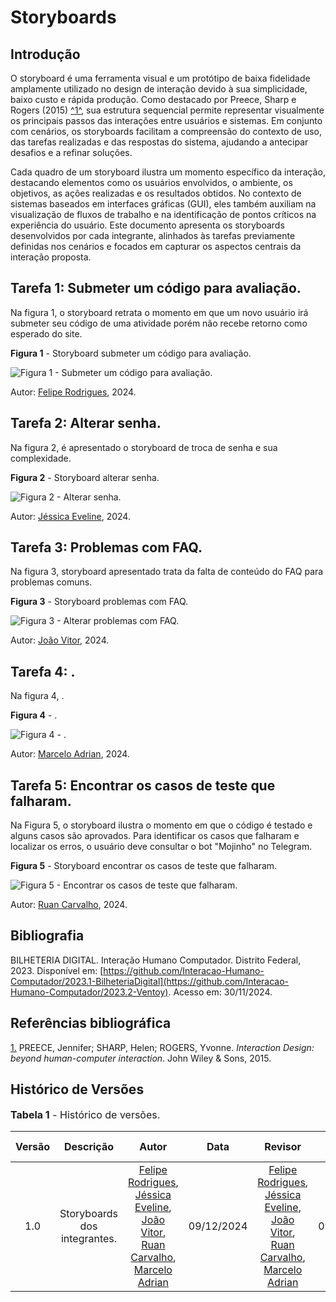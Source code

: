 # Storyboards

## Introdução

O storyboard é uma ferramenta visual e um protótipo de baixa fidelidade amplamente utilizado no design de interação devido à sua simplicidade, baixo custo e rápida produção. Como destacado por Preece, Sharp e Rogers (2015) <a id="anchor_1" href="#REF1">^1^</a>, sua estrutura sequencial permite representar visualmente os principais passos das interações entre usuários e sistemas. Em conjunto com cenários, os storyboards facilitam a compreensão do contexto de uso, das tarefas realizadas e das respostas do sistema, ajudando a antecipar desafios e a refinar soluções.

Cada quadro de um storyboard ilustra um momento específico da interação, destacando elementos como os usuários envolvidos, o ambiente, os objetivos, as ações realizadas e os resultados obtidos. No contexto de sistemas baseados em interfaces gráficas (GUI), eles também auxiliam na visualização de fluxos de trabalho e na identificação de pontos críticos na experiência do usuário. Este documento apresenta os storyboards desenvolvidos por cada integrante, alinhados às tarefas previamente definidas nos cenários e focados em capturar os aspectos centrais da interação proposta.

## Tarefa 1: Submeter um código para avaliação.

Na figura 1, o storyboard retrata o momento em que um novo usuário irá submeter seu código de uma atividade porém não recebe retorno como esperado do site.


**Figura 1** - Storyboard submeter um código para avaliação.

![Figura 1 - Submeter um código para avaliação.](../../assets/storyboard/storyboardFaltadeFeedback.png)

Autor: [Felipe Rodrigues](https://github.com/felipeJRdev), 2024.

## Tarefa 2: Alterar senha.

Na figura 2, é apresentado o storyboard de troca de senha e sua complexidade.

**Figura 2** - Storyboard alterar senha.

![Figura 2 - Alterar senha.](../../assets/storyboard/storyboard_alterar_senha.png)

Autor: [Jéssica Eveline](https://github.com/xzxjesse), 2024.

## Tarefa 3: Problemas com FAQ.

Na figura 3, storyboard apresentado trata da falta de conteúdo do FAQ para problemas comuns.

**Figura 3** - Storyboard problemas com FAQ.

![Figura 3 - Alterar problemas com FAQ.](../../assets/storyboard/storyboardFAQ.png)

Autor: [João Vitor](https://github.com/Jauzimm), 2024.

## Tarefa 4: .

Na figura 4, .

**Figura 4** - .

![Figura 4 - .](../../assets/storyboard/.png)

Autor: [Marcelo Adrian](https://github.com/Marcelo-Adrian), 2024.

## Tarefa 5: Encontrar os casos de teste que falharam.

Na Figura 5, o storyboard ilustra o momento em que o código é testado e alguns casos são aprovados. Para identificar os casos que falharam e localizar os erros, o usuário deve consultar o bot "Mojinho" no Telegram.

**Figura 5** - Storyboard encontrar os casos de teste que falharam.

![Figura 5 - Encontrar os casos de teste que falharam.](../../assets/storyboard/StoryboardVerCasos.png)

Autor: [Ruan Carvalho](https://github.com/Ruan-Carvalho), 2024.

## Bibliografia

BILHETERIA DIGITAL. Interação Humano Computador. Distrito Federal, 2023. Disponível em: [https://github.com/Interacao-Humano-Computador/2023.1-BilheteriaDigital](https://github.com/Interacao-Humano-Computador/2023.2-Ventoy). Acesso em: 30/11/2024.

## Referências bibliográfica

<a id="REF1" href="#anchor_1">1.</a>  PREECE, Jennifer; SHARP, Helen; ROGERS, Yvonne. *Interaction Design: beyond human-computer interaction*. John Wiley & Sons, 2015.

## Histórico de Versões

<font size="3"><p style="text-align: left">**Tabela 1** - Histórico de versões.</p></font>

| Versão |               Descrição                |   Autor    |    Data    |    Revisor     | Data de revisão |
| :----: | :------------------------------------: | :--------: | :--------: | :------------: | :-------------: |
|  1.0   | Storyboards dos integrantes. | [Felipe Rodrigues](https://github.com/felipeJRdev), [Jéssica Eveline](https://github.com/xzxjesse), [João Vitor](https://github.com/Jauzimm), [Ruan Carvalho](https://github.com/Ruan-Carvalho), [Marcelo Adrian](https://github.com/Marcelo-Adrian)| 09/12/2024 |      [Felipe Rodrigues](https://github.com/felipeJRdev), [Jéssica Eveline](https://github.com/xzxjesse), [João Vitor](https://github.com/Jauzimm), [Ruan Carvalho](https://github.com/Ruan-Carvalho), [Marcelo Adrian](https://github.com/Marcelo-Adrian)       |        09/12/2024         |